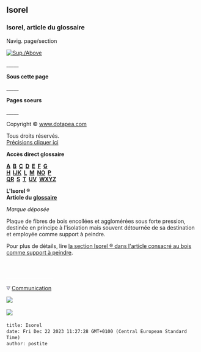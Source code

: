 ## Isorel
### Isorel, article du glossaire
 Navig. page/section

[![Sup./Above](_derived/up_cmp_themenoir010_up.gif)](ijk.html)

\_\_\_\_\_

**Sous cette page**

\_\_\_\_\_

**Pages soeurs**

\_\_\_\_\_

Copyright © www.dotapea.com

Tous droits réservés.  
[Précisions cliquer ici](droitscopie.html)

**Accès direct glossaire**

**[A](a.html)  [B](b.html)  [C](c.html)  [D](d.html)  [E](e.html)  [F](f.html)  [G](g.html)  
[H](h.html)  [IJK](ijk.html)  [L](l.html)  [M](m.html)  [NO](no.html)  [P](p.html)  
[QR](qr.html)  [S](s.html)  [T](t.html)  [UV](uv.html)  [WXYZ](wxyz.html)**

**L'Isorel ®  
Article du [glossaire](glossaire.html)**

_Marque déposée_

Plaque de fibres de bois encollées et agglomérées sous forte pression, destinée en principe à l'isolation mais souvent détournée de sa destination et employée comme support à peindre.

Pour plus de détails, lire [la section Isorel ® dans l'article consacré au bois comme support à peindre](bois.html#lisorel).



 

 ![](images/transparent122x1.gif)

![](images/flechebas.gif) [Communication](http://www.artrealite.com/annonceurs.htm) 

[![](https://cbonvin.fr/sites/regie.artrealite.com/visuels/campagne1.png)](index-2.html#20131014)

![](https://cbonvin.fr/sites/regie.artrealite.com/visuels/campagne2.png)
```
title: Isorel
date: Fri Dec 22 2023 11:27:28 GMT+0100 (Central European Standard Time)
author: postite
```
